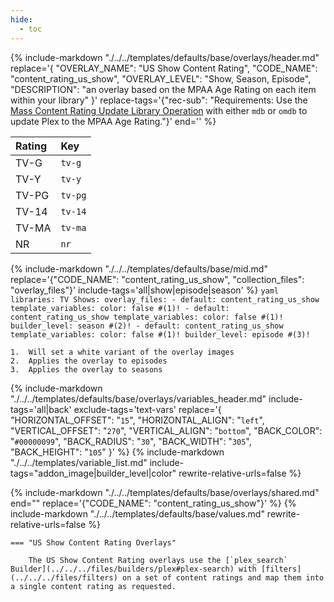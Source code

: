 ```yaml
---
hide:
  - toc
---
```

{%
    include-markdown "./../../templates/defaults/base/overlays/header.md"
    replace='{
        "OVERLAY_NAME": "US Show Content Rating", 
        "CODE_NAME": "content_rating_us_show",
        "OVERLAY_LEVEL": "Show, Season, Episode",
        "DESCRIPTION": "an overlay based on the MPAA Age Rating on each item within your library"
    }'
    replace-tags='{"rec-sub": "Requirements: Use the [Mass Content Rating Update Library Operation](../../config/operations.md#mass-content-rating-update) with either `mdb` or `omdb` to update Plex to the MPAA Age Rating."}'
    end='<!--table-before-->'
%}

| Rating | Key     |
|:-------|:--------|
| TV-G   | `tv-g`  |
| TV-Y   | `tv-y`  |
| TV-PG  | `tv-pg` |
| TV-14  | `tv-14` |
| TV-MA  | `tv-ma` |
| NR     | `nr`    |

{% 
    include-markdown "./../../templates/defaults/base/mid.md" 
    replace='{"CODE_NAME": "content_rating_us_show", "collection_files": "overlay_files"}' 
    include-tags='all|show|episode|season' 
%}
    ```yaml
    libraries:
      TV Shows:
        overlay_files:
          - default: content_rating_us_show
            template_variables:
              color: false #(1)!
          - default: content_rating_us_show
            template_variables:
              color: false #(1)!
              builder_level: season #(2)!
          - default: content_rating_us_show
            template_variables:
              color: false #(1)!
              builder_level: episode #(3)!
    ```

    1.  Will set a white variant of the overlay images
    2.  Applies the overlay to episodes
    3.  Applies the overlay to seasons
{% 
    include-markdown "./../../templates/defaults/base/overlays/variables_header.md"
    include-tags='all|back'
    exclude-tags='text-vars'
    replace='{
        "HORIZONTAL_OFFSET": "`15`",
        "HORIZONTAL_ALIGN": "`left`",
        "VERTICAL_OFFSET": "`270`",
        "VERTICAL_ALIGN": "`bottom`",
        "BACK_COLOR": "`#00000099`",
        "BACK_RADIUS": "`30`",
        "BACK_WIDTH": "`305`",
        "BACK_HEIGHT": "`105`"
    }'
%}
    {%
        include-markdown "./../../templates/variable_list.md"
        include-tags="addon_image|builder_level|color"
        rewrite-relative-urls=false
    %}

{% include-markdown "./../../templates/defaults/base/overlays/shared.md" end="<!--text-variables-->" replace='{"CODE_NAME": "content_rating_us_show"}' %}
{% include-markdown "./../../templates/defaults/base/values.md" rewrite-relative-urls=false %}

    === "US Show Content Rating Overlays"
    
        The US Show Content Rating overlays use the [`plex_search` Builder](../../../files/builders/plex#plex-search) with [filters](../../../files/filters) on a set of content ratings and map them into a single content rating as requested.
